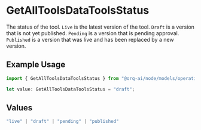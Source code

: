 # GetAllToolsDataToolsStatus

The status of the tool. `Live` is the latest version of the tool. `Draft` is a version that is not yet published. `Pending` is a version that is pending approval. `Published` is a version that was live and has been replaced by a new version.

## Example Usage

```typescript
import { GetAllToolsDataToolsStatus } from "@orq-ai/node/models/operations";

let value: GetAllToolsDataToolsStatus = "draft";
```

## Values

```typescript
"live" | "draft" | "pending" | "published"
```